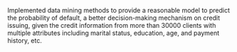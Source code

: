 Implemented data mining methods to provide a reasonable model to predict the probability of default, a better decision-making mechanism on credit issuing, given the credit information from more than 30000 clients with multiple attributes including marital status, education, age, and payment history, etc.
